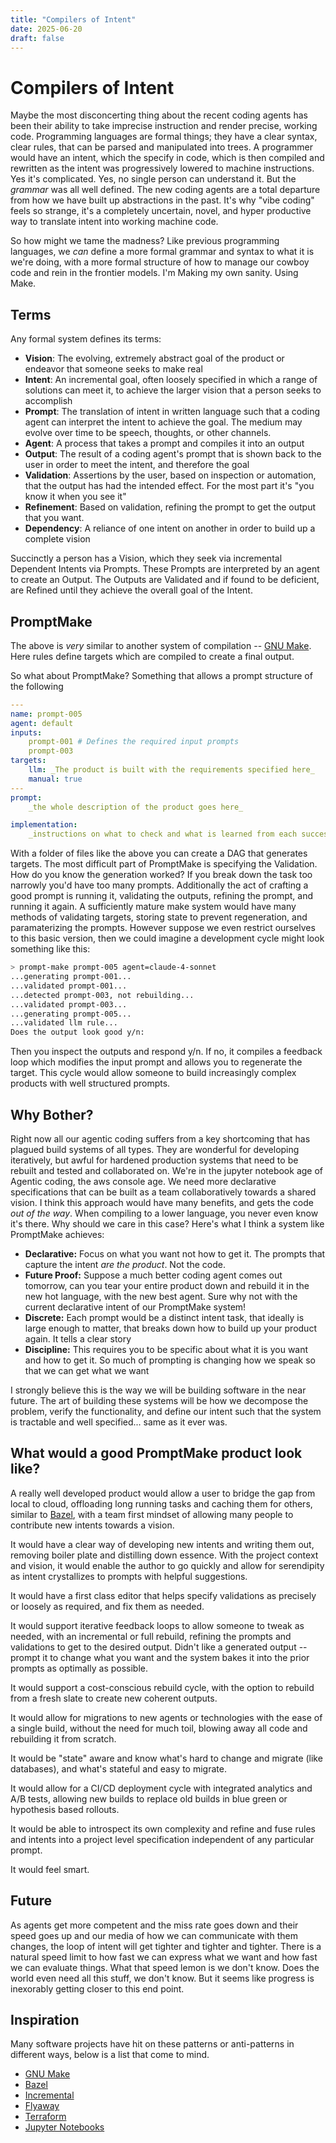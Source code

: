 ```yaml
---
title: "Compilers of Intent"
date: 2025-06-20
draft: false
---
```



# Compilers of Intent

Maybe the most disconcerting thing about the recent coding agents has been their ability to take imprecise instruction and render precise, working code. Programming languages are formal things; they have a clear syntax, clear rules, that can be parsed and manipulated into trees. A programmer would have an intent, which the specify in code, which is then compiled and rewritten as the intent was progressively lowered to machine instructions. Yes it's complicated. Yes, no single person can understand it. But the _grammar_ was all well defined. The new coding agents are a total departure from how we have built up abstractions in the past. It's why "vibe coding" feels so strange, it's a completely uncertain, novel, and hyper productive way to translate intent into working machine code. 

So how might we tame the madness? Like previous programming languages, we _can_ define a more formal grammar and syntax to what it is we're doing, with a more formal structure of how to manage our cowboy code and rein in the frontier models. I'm Making my own sanity. Using Make. 


## Terms

Any formal system defines its terms:
  
  
- **Vision**: The evolving, extremely abstract goal of the product or endeavor that someone seeks to make real
- **Intent**: An incremental goal, often loosely specified in which a range of solutions can meet it, to achieve the larger vision that a person seeks to accomplish
- **Prompt**: The translation of intent in written language such that a coding agent can interpret the intent to achieve the goal. The medium may evolve over time to be speech, thoughts, or other channels. 
- **Agent**: A process that takes a prompt and compiles it into an output
- **Output**: The result of a coding agent's prompt that is shown back to the user in order to meet the intent, and therefore the goal
- **Validation**: Assertions by the user, based on inspection or automation, that the output has had the intended effect. For the most part it's "you know it when you see it"
- **Refinement**: Based on validation, refining the prompt to get the output that you want. 
- **Dependency**: A reliance of one intent on another in order to build up a complete vision


Succinctly a person has a Vision, which they seek via incremental Dependent Intents via Prompts. These Prompts are interpreted by an agent to create an Output. The Outputs are Validated and if found to be deficient, are Refined until they achieve the overall goal of the Intent. 



## PromptMake 

The above is _very_ similar to another system of compilation -- [GNU Make](https://www.gnu.org/software/make/). Here rules define targets which are compiled to create a final output. 

So what about PromptMake? Something that allows a prompt structure of the following


```yaml
---
name: prompt-005
agent: default
inputs: 
    prompt-001 # Defines the required input prompts
    prompt-003
targets:
    llm: _The product is built with the requirements specified here_
    manual: true
---
prompt:
    _the whole description of the product goes here_

implementation:
    _instructions on what to check and what is learned from each successive run are stored here_
```

With a folder of files like the above you can create a DAG that generates targets. The most difficult part of PromptMake is specifying the Validation. How do you know the generation worked? If you break down the task too narrowly you'd have too many prompts. Additionally the act of crafting a good prompt is running it, validating the outputs, refining the prompt, and running it again. A sufficiently mature make system would have many methods of validating targets, storing state to prevent regeneration, and paramaterizing the prompts. However suppose we even restrict ourselves to this basic version, then we could imagine a development cycle might look something like this:

```bash
> prompt-make prompt-005 agent=claude-4-sonnet
...generating prompt-001...
...validated prompt-001...
...detected prompt-003, not rebuilding...
...validated prompt-003...
...generating prompt-005...
...validated llm rule...
Does the output look good y/n:
```

Then you inspect the outputs and respond y/n. If no, it compiles a feedback loop which modifies the input prompt and allows you to regenerate the target. This cycle would allow someone to build increasingly complex products with well structured prompts. 

## Why Bother?

Right now all our agentic coding suffers from a key shortcoming that has plagued build systems of all types. They are wonderful for developing iteratively, but awful for hardened production systems that need to be rebuilt and tested and collaborated on. We're in the jupyter notebook age of Agentic coding, the aws console age. We need more declarative specifications that can be built as a team collaboratively towards a shared vision. I think this approach would have many benefits, and gets the code _out of the way_. When compiling to a lower language, you never even know it's there. Why should we care in this case? Here's what I think a system like PromptMake achieves:

- **Declarative:** Focus on what you want not how to get it. The prompts that capture the intent _are the product_. Not the code. 
- **Future Proof:** Suppose a much better coding agent comes out tomorrow, can you tear your entire product down and rebuild it in the new hot language, with the new best agent. Sure why not with the current declarative intent of our PromptMake system!
- **Discrete:** Each prompt would be a distinct intent task, that ideally is large enough to matter, that breaks down how to build up your product again. It tells a clear story
- **Discipline:** This requires you to be specific about what it is you want and how to get it. So much of prompting is changing how we speak so that we can get what we want


I strongly believe this is the way we will be building software in the near future. The art of building these systems will be how we decompose the problem, verify the functionality, and define our intent such that the system is tractable and well specified... same as it ever was. 

## What would a good PromptMake product look like?

A really well developed product would allow a user to bridge the gap from local to cloud, offloading long running tasks and caching them for others, similar to [Bazel](https://bazel.build/remote/caching), with a team first mindset of allowing many people to contribute new intents towards a vision. 

It would have a clear way of developing new intents and writing them out, removing boiler plate and distilling down essence. With the project context and vision, it would enable the author to go quickly and allow for serendipity as intent crystallizes to prompts with helpful suggestions.

It would have a first class editor that helps specify validations as precisely or loosely as required, and fix them as needed. 

It would support iterative feedback loops to allow someone to tweak as needed, with an incremental or full rebuild, refining the prompts and validations to get to the desired output. Didn't like a generated output -- prompt it to change what you want and the system bakes it into the prior prompts as optimally as possible.

It would support a cost-conscious rebuild cycle, with the option to rebuild from a fresh slate to create new coherent outputs. 

It would allow for migrations to new agents or technologies with the ease of a single build, without the need for much toil, blowing away all code and rebuilding it from scratch. 

It would be "state" aware and know what's hard to change and migrate (like databases), and what's stateful and easy to migrate. 

It would allow for a CI/CD deployment cycle with integrated analytics and A/B tests, allowing new builds to replace old builds in blue green or hypothesis based rollouts. 

It would be able to introspect its own complexity and refine and fuse rules and intents into a project level specification independent of any particular prompt. 

It would feel smart. 

## Future

As agents get more competent and the miss rate goes down and their speed goes up and our media of how we can communicate with them changes, the loop of intent will get tighter and tighter and tighter. There is a natural speed limit to how fast we can express what we want and how fast we can evaluate things. What that speed lemon is we don't know. Does the world even need all this stuff, we don't know. But it seems like progress is inexorably getting closer to this end point. 

## Inspiration

Many software projects have hit on these patterns or anti-patterns in different ways, below is a list that come to mind. 

- [GNU Make](https://www.gnu.org/software/make/)
- [Bazel](https://bazel.build/remote/caching)
- [Incremental](https://github.com/janestreet/incremental)
- [Flyaway](https://github.com/flyway/flyway)
- [Terraform](https://developer.hashicorp.com/terraform)
- [Jupyter Notebooks](https://jupyter.org/)